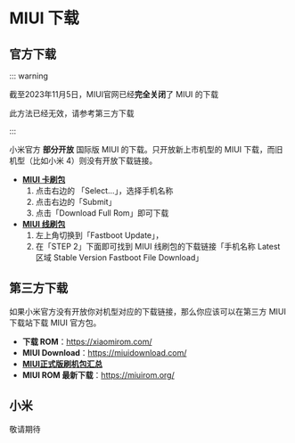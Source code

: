# MIUI 下载

## 官方下载

::: warning

截至2023年11月5日，MIUI官网已经**完全关闭**了 MIUI 的下载

此方法已经无效，请参考第三方下载

:::

小米官方 **部分开放** 国际版 MIUI 的下载。只开放新上市机型的 MIUI 下载，而旧机型（比如小米 4）则没有开放下载链接。

- **[MIUI 卡刷包](https://new.c.mi.com/global/miuidownload/index)**
  1. 点击右边的 「Select...」，选择手机名称
  2. 点击右边的「Submit」
  3. 点击「Download Full Rom」即可下载
- **[MIUI 线刷包](https://new.c.mi.com/global/miuidownload/detail/guide/1)**
  1. 左上角切换到「Fastboot Update」，
  2. 在「STEP 2」下面即可找到 MIUI 线刷包的下载链接「手机名称 Latest 区域 Stable Version Fastboot File Download」

## 第三方下载

如果小米官方没有开放你对机型对应的下载链接，那么你应该可以在第三方 MIUI 下载站下载 MIUI 官方包。

- **下载 ROM**：<https://xiaomirom.com/> <Badge text="推荐" />
- **MIUI Download**：<https://miuidownload.com/>
- **[MIUI正式版刷机包汇总](https://xiaomishequ.feishu.cn/sheets/shtcnsRTbwSvpUsaei6B04ogI6Z)** <Badge text="帖子汇总" />
- **MIUI ROM 最新下载**：<https://miuirom.org/>
<!-- - **MIUI 历史版本**：<https://miuiver.com/> <Badge type="warning" text="需要登录，安全性未知" /> -->

## 小米

敬请期待
